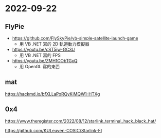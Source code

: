 # 2022-09-22

## FlyPie

- https://github.com/FlySkyPie/vb-simple-satellite-launch-game
  - 用 VB .NET 寫的 2D 軌道動力模擬器
- https://youtu.be/cST5jw-GC3U
  - 用 VB .NET 寫的 FPS
- https://youtu.be/ZMH1CObTGxQ
  - 用 OpenGL 寫的東西

## mat 
https://hackmd.io/bfXLLaPxRQyKiMQW1-HTXg

## 0x4 
https://www.theregister.com/2022/08/12/starlink_terminal_hack_black_hat/ 

https://github.com/KULeuven-COSIC/Starlink-FI


